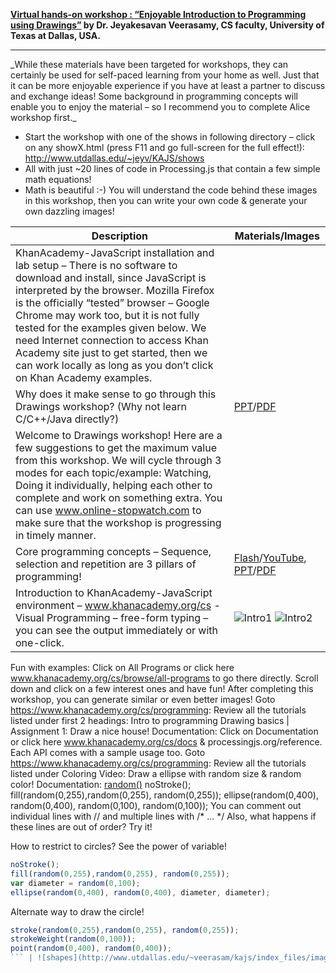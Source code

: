 __[Virtual hands-on workshop : “Enjoyable Introduction to Programming using  Drawings”](http://www.utdallas.edu/~veerasam/kajs/virutal_workshop.docx)  by Dr. Jeyakesavan Veerasamy, CS faculty,
University of Texas at Dallas, USA.__
<hr>
_While these materials have been targeted for workshops, they can certainly be used for self-paced learning from your home as well. Just that it can be more enjoyable experience if you have at least a partner to discuss and exchange ideas! Some background in programming concepts will enable you to enjoy the material – so I recommend you to complete Alice workshop first._

* Start the workshop with one of the shows in following directory – click on any showX.html (press F11 and go full-screen for the full effect!): http://www.utdallas.edu/~jeyv/KAJS/shows
* All with just ~20 lines of code in Processing.js that contain a few simple math equations!
* Math is beautiful :-) You will understand the code behind these images in this workshop, then you can write your own code & generate your own dazzling images!

Description | Materials/Images
---- | ---- 
KhanAcademy-JavaScript installation and lab setup – There is no software to download and install, since JavaScript is interpreted by the browser. Mozilla Firefox is the officially “tested” browser – Google Chrome may work too, but it is not fully tested for the examples given below. We need Internet connection to access Khan Academy site just to get started, then we can work locally as long as you don’t click on Khan Academy examples. | 
Why does it make sense to go through this Drawings workshop? (Why not learn C/C++/Java directly?) | [PPT](http://www.utdallas.edu/~veerasam/kajs/why_alice_first.pptx)/[PDF](http://www.utdallas.edu/~veerasam/kajs/why_alice_first.pdf)
Welcome to Drawings workshop! Here are a few suggestions to get the maximum value from this workshop. We will cycle through 3 modes for each topic/example: Watching, Doing it individually, helping each other to complete and work on something extra. You can use www.online-stopwatch.com to make sure that the workshop is progressing in timely manner. |
Core programming concepts – Sequence, selection and repetition are 3 pillars of programming! | [Flash](http://www.utdallas.edu/~veerasam/kajs/programming_basics.swf)/[YouTube](http://www.youtube.com/watch?v=Ww7UJCUm9IE), [PPT](http://www.utdallas.edu/~veerasam/kajs/Programming_Basics.PPTX)/[PDF](http://www.utdallas.edu/~veerasam/kajs/Programming_Basics.pdf)
Introduction to KhanAcademy-JavaScript environment – www.khanacademy.org/cs - Visual Programming – free-form typing – you can see the output immediately or with one-click. | ![Intro1](http://www.utdallas.edu/~veerasam/kajs/index_files/image002.jpg) ![Intro2](http://www.utdallas.edu/~veerasam/kajs/index_files/image002.jpg)
Fun with examples: Click on All Programs or click here www.khanacademy.org/cs/browse/all-programs to go there directly. Scroll down and click on a few interest ones and have fun! After completing this workshop, you can generate similar or even better images!
Goto https://www.khanacademy.org/cs/programming: Review all the tutorials listed under first 2 headings: Intro to programming Drawing basics | 
Assignment 1: Draw a nice house!
Documentation: Click on Documentation or click here www.khanacademy.org/cs/docs  & processingjs.org/reference. Each API comes with a sample usage too.
Goto https://www.khanacademy.org/cs/programming: Review all the tutorials listed under Coloring Video: Draw a ellipse with random size & random color!
Documentation: [random()](http://www.khanacademy.org/cs/randomlow-high/827911487) 
    noStroke();
    fill(random(0,255),random(0,255), random(0,255));
    ellipse(random(0,400), random(0,400), random(0,100), random(0,100));
You can comment out individual lines with // and multiple lines with /* ... */
Also, what happens if these lines are out of order? Try it!
 
How to restrict to circles? See the power of variable!
```javascript 
noStroke();
fill(random(0,255),random(0,255), random(0,255));
var diameter = random(0,100);
ellipse(random(0,400), random(0,400), diameter, diameter);
```
Alternate way to draw the circle!
```javascript
stroke(random(0,255),random(0,255), random(0,255));
strokeWeight(random(0,100));
point(random(0,400), random(0,400));
``` | ![shapes](http://www.utdallas.edu/~veerasam/kajs/index_files/image008.jpg)